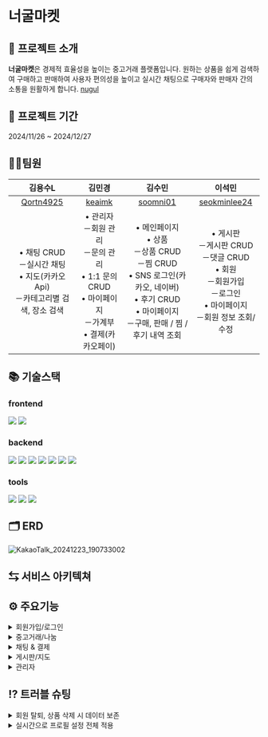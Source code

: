  # 너굴마켓

 ## 🦝 프로젝트 소개 
 **너굴마켓**은 경제적 효율성을 높이는 중고거래 플랫폼입니다.
 원하는 상품을 쉽게 검색하여 구매하고 판매하여 사용자 편의성을 높이고 실시간 채팅으로 구매자와 판매자 간의 소통을 원활하게 합니다. 
 [nugul](http://13.124.228.250:8080/ "너굴마켓 바로가기")
 
 ## 📆 프로젝트 기간
 2024/11/26 ~ 2024/12/27

 ## 🧑‍💻팀원
<table style="width: 100%; border-collapse: collapse;">
  <thead>
    <tr>
      <th style="text-align: center;">김용수L</th>
      <th style="text-align: center;">김민경</th>
      <th style="text-align: center;">김수민</th>
      <th style="text-align: center;">이석민</th>
    </tr>
  </thead>
  <tbody>
    <tr>
      <td style="text-align: center; vertical-align: middle;">
        <div style="text-align: center; width: 100%;">
          <a href="https://github.com/Qortn4925" title="Qortn4925">Qortn4925</a>
        </div>
      </td>
      <td style="text-align: center; vertical-align: middle;">
        <div style="text-align: center; width: 100%;">
          <a href="https://github.com/keaimk" title="keaimk">keaimk</a>
        </div>
      </td>
      <td style="text-align: center; vertical-align: middle;">
        <div style="text-align: center; width: 100%;">
          <a href="https://github.com/soomni01" title="soomni01">soomni01</a>
        </div>
      </td>
      <td style="text-align: center; vertical-align: middle;">
        <div style="text-align: center; width: 100%;">
          <a href="https://github.com/seokminlee24" title="seokminlee24">seokminlee24</a>
        </div>
      </td>
    </tr>
    <tr>
      <td style="text-align: center;">• 채팅 CRUD<br>－실시간 채팅<br>• 지도(카카오 Api)<br>－카테고리별 검색, 장소 검색</td>
      <td style="text-align: center;">• 관리자<br>－회원 관리<br>－문의 관리<br>• 1:1 문의 CRUD<br>• 마이페이지<br>－가계부<br>• 결제(카카오페이)
      <td style="text-align: center;">• 메인페이지<br>• 상품<br>－상품 CRUD<br>－찜 CRUD<br>• SNS 로그인(카카오, 네이버)<br>• 후기 CRUD<br>• 마이페이지<br>－구매, 판매 / 찜 / 후기 내역 조회</td>
      <td style="text-align: center;">• 게시판<br>－게시판 CRUD<br>－댓글 CRUD<br>• 회원<br>－회원가입<br>－로그인<br>• 마이페이지<br>－회원 정보 조회/수정</td>
    </tr>
  </tbody>
</table>


 
 ## 📚 기술스택
 ### frontend
 <img src="https://img.shields.io/badge/react-61DAFB?style=for-the-badge&logo=react&logoColor=black"> <img src="https://img.shields.io/badge/chakra--ui-319795?style=for-the-badge&logo=chakra-ui&logoColor=white">
 
 ### backend
<img src="https://img.shields.io/badge/java-007396?style=for-the-badge&logo=java&logoColor=white"> <img src="https://img.shields.io/badge/mariaDB-003545?style=for-the-badge&logo=mariaDB&logoColor=white"> <img src="https://img.shields.io/badge/spring-6DB33F?style=for-the-badge&logo=spring&logoColor=white"> <img src="https://img.shields.io/badge/amazonaws-232F3E?style=for-the-badge&logo=amazonaws&logoColor=white"> <img src="https://img.shields.io/badge/Amazon%20EC2-FF9900?style=for-the-badge&logo=amazon-ec2&logoColor=white"> <img src="https://img.shields.io/badge/Amazon%20S3-569A31?style=for-the-badge&logo=amazon-s3&logoColor=white"> <img src="https://img.shields.io/badge/STOMP-000000?style=for-the-badge&logo=socket.io&logoColor=white">
 
 ### tools
<img src="https://img.shields.io/badge/github-181717?style=for-the-badge&logo=github&logoColor=white"> <img src="https://img.shields.io/badge/git-F05032?style=for-the-badge&logo=git&logoColor=white"> <img src="https://img.shields.io/badge/IntelliJ%20IDEA-000000?style=for-the-badge&logo=intellij-idea&logoColor=white">
 
 ## 🗂️ ERD
 ![KakaoTalk_20241223_190733002](https://github.com/user-attachments/assets/7f5009e2-87ba-49e0-b55d-96165de058c5)

 ## ⇆ 서비스 아키텍쳐
 
 ## ⚙ 주요기능
<details><summary>회원가입/로그인</summary> 회원가입, 로그인, 소셜 로그인 이미지</details>
<details><summary>중고거래/나눔</summary>사용자들이 원하는 방식과 위치에서 편리하게 원하는 상품을 판매하고 나누며 거래 !!!!거래 리스트, 작성 페이지, 상세 페이지, </details>
<details><summary>채팅 & 결제</summary>구매자와 판매자가 실시간으로 소통할 수 있는 채팅 기능, 거래 일정 조율 및 결제 기능을 제공 !!!!채팅 페이지 결제화면</details>
<details><summary>게시판/지도</summary>여러 회원과 소통할 수 있는 게시판과 특정 위치의 주변 카테고리 검색을 통해 사용자 편의성 증대 !!!게시판 페이지, 지도 페이지</details>
<details><summary>관리자</summary>회원들이 편하게 문의하고 안전하게 이용할 수 있도록 관리자가 전체 회원과 상품을 관리 !!! 관리자 페이지</details>

 
 ## ⁉ 트러블 슈팅
<details><summary>회원 탈퇴, 상품 삭제 시 데이터 보존</summary>
1. 문제 식별<br>
회원이 탈퇴하거나 상품을 삭제할 경우, 해당 사용자가 올린 상품 정보도 삭제되어 구매자의 상품 구매 기록이 사라지는 문제가 발생<br>
 <br>
2. 문제 해결 접근 방법<br>
구매자에게 보여 줄 최소 상품 정보 컬럼을 추가하여 회원 탈퇴 시, 상품 번호와 회원 아이디는 NULL 처리하여 최소한의 상품 정보는 삭제되지 않고 데이터 보존<br>
 <br>
3. 결과 및 교훈<br>
회원 탈퇴와 같은 데이터 삭제는 복구가 어려우므로 데이터 보존의 필요성을 사전에 인지하고 구매자와 판매자 모두의 관점을 반영하여 신중하게 설계하는 것이 중요하다는 결과를 얻었다.
</details>
<details><summary>실시간으로 프로필 설정 전체 적용</summary>
1. 문제 식별<br>
 사용자 프로필을 마이페이지에서 변경할 경우 navbar의 사용자 프로필 이미지는 실시간으로 반영되지 않는 문제가 발생<br> 
 <br>
2. 문제 해결 접근 방법<br>
 상단 AuthenticalProvider 컴포넌트에서 Context를 이용하여 이미지 변경 요청이 발생하면 응답하여 같이 변경하도록 구현
 <br>
3. 결과 및 교훈<br>
 컴포넌트의 계층 구조를 잘 이해하는 것이 중요하고 상황에 따라 컴포넌트의 구조를 활용해서 사용하는 것에 익숙해져야 겠다는 생각이 들었다.
</details>
